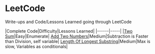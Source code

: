LeetCode
========================
Write-ups and Code/Lessons Learned going through LeetCode

|Complete Code|Difficulty|Lessons Learned|
|------|-----|
|[Two Sum](TwoSum)|Easy|Enumerate|
[Add Two Numbers](AddTwoNumbers)|Medium|Subtraction is Faster than Division, self variable|
[Length Of Longest Substring](LengthOfLongestSubstring)|Medium|Max is slow, Variables as conditionals|

